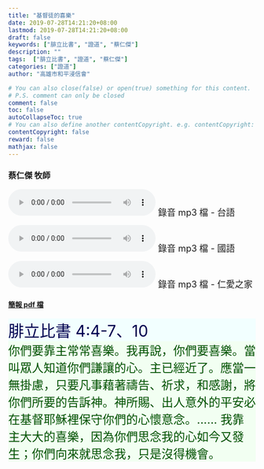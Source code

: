 ```yaml
---
title: "基督徒的喜樂"
date: 2019-07-28T14:21:20+08:00
lastmod: 2019-07-28T14:21:20+08:00
draft: false
keywords: ["腓立比書", "證道", "蔡仁傑"]
description: ""
tags:  ["腓立比書", "證道", "蔡仁傑"]
categories: ["證道"]
author: "高雄市和平浸信會"

# You can also close(false) or open(true) something for this content.
# P.S. comment can only be closed
comment: false
toc: false
autoCollapseToc: true
# You can also define another contentCopyright. e.g. contentCopyright: "This is another copyright."
contentCopyright: false
reward: false
mathjax: false
---
```


### 蔡仁傑 牧師

<audio controls src="https://hbc.nctu.me/mp3-s/s20190728t.mp3"></audio><font size="4"> 錄音 mp3 檔 - 台語</font>

<audio controls src="https://hbc.nctu.me/mp3-s/s20190728c.mp3"></audio><font size="4"> 錄音 mp3 檔 - 國語</font>

<audio controls src="https://hbc.nctu.me/mp3-s/s20190728k.mp3"></audio><font size="4"> 錄音 mp3 檔 - 仁愛之家</font>

#### [簡報 pdf 檔](/pdf-s/s20190728.pdf "基督徒的喜樂")

<div style="background-color:#F2FFFF"><font size="6", color="#000050">
腓立比書 4:4-7、10
</font>
</div>

<div style="background-color:#F2FFF2"><font size="5", color="005000">
你們要靠主常常喜樂。我再說，你們要喜樂。當叫眾人知道你們謙讓的心。主已經近了。應當一無掛慮，只要凡事藉著禱告、祈求，和感謝，將你們所要的告訴神。神所賜、出人意外的平安必在基督耶穌裡保守你們的心懷意念。...... 我靠主大大的喜樂，因為你們思念我的心如今又發生；你們向來就思念我，只是沒得機會。
</font>
</div>